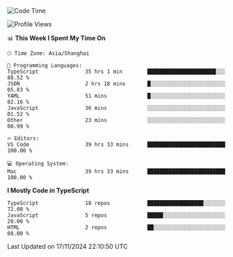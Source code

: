 <!--START_SECTION:waka-->
![Code Time](http://img.shields.io/badge/Code%20Time-6%2C906%20hrs%2034%20mins-blue)

![Profile Views](http://img.shields.io/badge/Profile%20Views-0-blue)

📊 **This Week I Spent My Time On** 

```text
🕑︎ Time Zone: Asia/Shanghai

💬 Programming Languages: 
TypeScript               35 hrs 1 min        ██████████████████████░░░   88.52 % 
JSON                     2 hrs 18 mins       █░░░░░░░░░░░░░░░░░░░░░░░░   05.83 % 
YAML                     51 mins             █░░░░░░░░░░░░░░░░░░░░░░░░   02.16 % 
JavaScript               36 mins             ░░░░░░░░░░░░░░░░░░░░░░░░░   01.52 % 
Other                    23 mins             ░░░░░░░░░░░░░░░░░░░░░░░░░   00.99 % 

🔥 Editors: 
VS Code                  39 hrs 33 mins      █████████████████████████   100.00 % 

💻 Operating System: 
Mac                      39 hrs 33 mins      █████████████████████████   100.00 % 
```

**I Mostly Code in TypeScript** 

```text
TypeScript               18 repos            ██████████████████░░░░░░░   72.00 % 
JavaScript               5 repos             █████░░░░░░░░░░░░░░░░░░░░   20.00 % 
HTML                     2 repos             ██░░░░░░░░░░░░░░░░░░░░░░░   08.00 % 
```




 Last Updated on 17/11/2024 22:10:50 UTC
<!--END_SECTION:waka-->
